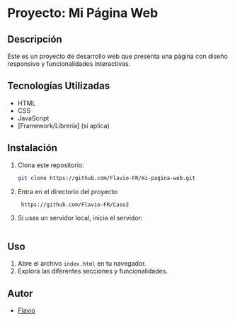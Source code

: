 # Proyecto: Mi Página Web

## Descripción
Este es un proyecto de desarrollo web que presenta una página con diseño responsivo y funcionalidades interactivas.

## Tecnologías Utilizadas
- HTML
- CSS
- JavaScript
- [Framework/Librería] (si aplica)

## Instalación
1. Clona este repositorio:
   ```bash
   git clone https://github.com/Flavio-FR/mi-pagina-web.git
   ```
2. Entra en el directorio del proyecto:
   ```bash
    https://github.com/Flavio-FR/Caso2
   ```
3. Si usas un servidor local, inicia el servidor:
   ```bash

   ```

## Uso
1. Abre el archivo `index.html` en tu navegador.
2. Explora las diferentes secciones y funcionalidades.


## Autor
- [Flavio](https://github.com/Flavio-FR)
